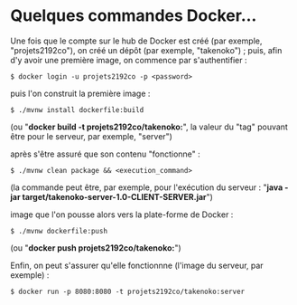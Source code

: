 ﻿# Quelques commandes Docker...
Une fois que le compte sur le hub de Docker est créé (par exemple, "projets2192co"), on créé un dépôt (par exemple, "takenoko") ;
puis, afin d'y avoir une première image, on commence par s'authentifier :

	$ docker login -u projets2192co -p <password>

puis l'on construit la première image :

	$ ./mvnw install dockerfile:build
(ou "**docker build -t projets2192co/takenoko:<tag>**", la valeur du "tag" pouvant être pour le serveur, par exemple, "server")

après s'être assuré que son contenu "fonctionne" :

	$ ./mvnw clean package && <execution_command>
(la commande peut être, par exemple, pour l'exécution du serveur : "**java -jar target/takenoko-server-1.0-CLIENT-SERVER.jar**")

image que l'on pousse alors vers la plate-forme de Docker :

	$ ./mvnw dockerfile:push
(ou "**docker push projets2192co/takenoko:<tag>**")

Enfin, on peut s'assurer qu'elle fonctionnne (l'image du serveur, par exemple) :

	$ docker run -p 8080:8080 -t projets2192co/takenoko:server
